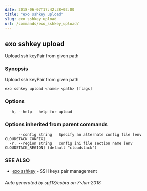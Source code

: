 ```yaml
---
date: 2018-06-07T17:42:38+02:00
title: "exo sshkey upload"
slug: exo_sshkey_upload
url: /commands/exo_sshkey_upload/
---
```

## exo sshkey upload

Upload ssh keyPair from given path

### Synopsis

Upload ssh keyPair from given path

```
exo sshkey upload <name> <path> [flags]
```

### Options

```
  -h, --help   help for upload
```

### Options inherited from parent commands

```
      --config string   Specify an alternate config file [env CLOUDSTACK_CONFIG]
  -r, --region string   config ini file section name [env CLOUDSTACK_REGION] (default "cloudstack")
```

### SEE ALSO

* [exo sshkey](/commands/exo_sshkey/)	 - SSH keys pair management

###### Auto generated by spf13/cobra on 7-Jun-2018

